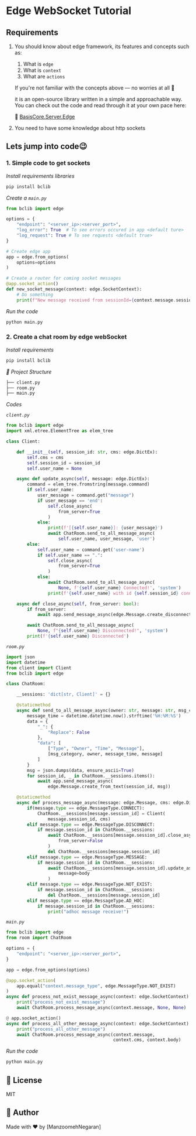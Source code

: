 # Edge WebSocket Tutorial

## Requirements
1. You should know about edge framework, its features and concepts such as:
    1. What is `edge`
    2. What is `context`
    3. What are `actions`

    If you're not familiar with the concepts above — no worries at all 🙂

    it is an open-source library written in a simple and approachable way.
    You can check out the code and read through it at your own pace here:

    📎 [BasisCore.Server.Edge](https://github.com/Manzoomeh/BasisCore.Server.Edge.git)

2. You need to have some knowledge about http sockets

## Lets jump into code😉

### 1. Simple code to get sockets

*Install requirements libraries*
```bash
pip install bclib
```

*Create a `main.py`*
```python
from bclib import edge

options = {
    "endpoint": "<server_ip>:<server_port>",
    "log_error": True  # To see errors occured in app <default ture>
    "log_request": True # To see requests <default true>
}

# Create edge app
app = edge.from_options(
    options=options
)

# Create a router for coming socket messages
@app.socket_action()
def new_socket_message(context: edge.SocketContext):
    # Do something
    print(f"New message received from sessionId={context.message.session_id}")
```

*Run the code*
```bash
python main.py
```

### 2. Create a chat room by edge webSocket

*Install requirements*

```bash
pip install bclib
```

*🧱 Project Structure*

```bash
├── client.py     
├── room.py
├── main.py         
```
*Codes*

*`client.py`*
```python
from bclib import edge
import xml.etree.ElementTree as elem_tree

class Client:

    def __init__(self, session_id: str, cms: edge.DictEx):
        self.cms = cms
        self.session_id = session_id
        self.user_name = None

    async def update_async(self, message: edge.DictEx):
        command = elem_tree.fromstring(message.command)
        if self.user_name:
            user_message = command.get("message")
            if user_message == 'end':
                self.close_async(
                    from_server=True
                )
            else:
                print(f'[{self.user_name}]: {user_message}')
                await ChatRoom.send_to_all_message_async(
                    self.user_name, user_message, 'user')
        else:
            self.user_name = command.get('user-name')
            if self.user_name == ".":
                self.close_async(
                    from_server=True
                )
            else:
                await ChatRoom.send_to_all_message_async(
                    None, f'{self.user_name} Connected!', 'system')
                print(f'{self.user_name} with id {self.session_id} connected!')

    async def close_async(self, from_server: bool):
        if from_server:
            await app.send_message_async(edge.Message.create_disconnect(self.session_id))

        await ChatRoom.send_to_all_message_async(
            None, f"{self.user_name} Disconnected!", 'system')
        print(f'{self.user_name} Disconnected')
```

*`room.py`*
```python
import json
import datetime
from client import Client
from bclib import edge

class ChatRoom:

    __sessions: 'dict[str, Client]' = {}

    @staticmethod
    async def send_to_all_message_async(owner: str, message: str, msg_category: str):
        message_time = datetime.datetime.now().strftime('%H:%M:%S')
        data = {
            "_": {
                "Replace": False
            },
            "data": [
                ["Type", "Owner", "Time", "Message"],
                [msg_category, owner, message_time, message]
            ]
        }
        msg = json.dumps(data, ensure_ascii=True)
        for session_id, _ in ChatRoom.__sessions.items():
            await app.send_message_async(
                edge.Message.create_from_text(session_id, msg))

    @staticmethod
    async def process_message_async(message: edge.Message, cms: edge.DictEx, body: edge.DictEx):
        if(message.type == edge.MessageType.CONNECT):
            ChatRoom.__sessions[message.session_id] = Client(
                message.session_id, cms)
        elif message.type == edge.MessageType.DISCONNECT:
            if message.session_id in ChatRoom.__sessions:
                await ChatRoom.__sessions[message.session_id].close_async(
                    from_server=False
                )
                del ChatRoom.__sessions[message.session_id]
        elif message.type == edge.MessageType.MESSAGE:
            if message.session_id in ChatRoom.__sessions:
                await ChatRoom.__sessions[message.session_id].update_async(
                    message=body
                )
        elif message.type == edge.MessageType.NOT_EXIST:
            if message.session_id in ChatRoom.__sessions:
                del ChatRoom.__sessions[message.session_id]
        elif message.type == edge.MessageType.AD_HOC:
            if message.session_id in ChatRoom.__sessions:
                print("adhoc message receive!")
```

*`main.py`*
```python
from bclib import edge
from room import ChatRoom

options = {
    "endpoint": "<server_ip>:<server_port>",
}

app = edge.from_options(options)

@app.socket_action(
    app.equal("context.message_type", edge.MessageType.NOT_EXIST)
)
async def process_not_exist_message_async(context: edge.SocketContext):
    print("process_not_exist_message")
    await ChatRoom.process_message_async(context.message, None, None)

@ app.socket_action()
async def process_all_other_message_async(context: edge.SocketContext):
    print("process_all_other_message")
    await ChatRoom.process_message_async(context.message,
                                         context.cms, context.body)

```

*Run the code*
```bash
python main.py
```

## 📄 License
MIT

## 👤 Author
Made with ❤️ by \[ManzoomehNegaran]

